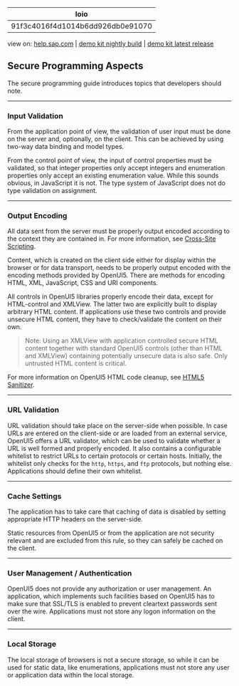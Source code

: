 | loio |
| -----|
| 91f3c4016f4d1014b6dd926db0e91070 |

<div id="loio">

view on: [help.sap.com](https://help.sap.com/viewer/DRAFT/3237636b137e43519a20ad5513c49ccb/latest/en-US/91f3c4016f4d1014b6dd926db0e91070.html) | [demo kit nightly build](https://openui5nightly.hana.ondemand.com/#/topic/91f3c4016f4d1014b6dd926db0e91070) | [demo kit latest release](https://openui5.hana.ondemand.com/#/topic/91f3c4016f4d1014b6dd926db0e91070)</div>
<!-- loio91f3c4016f4d1014b6dd926db0e91070 -->

## Secure Programming Aspects

The secure programming guide introduces topics that developers should note.

***

<a name="loio91f3c4016f4d1014b6dd926db0e91070__section_0272193CE8834F04B077ABFD272B4E78"/>

### Input Validation

From the application point of view, the validation of user input must be done on the server and, optionally, on the client. This can be achieved by using two-way data binding and model types.

From the control point of view, the input of control properties must be validated, so that integer properties only accept integers and enumeration properties only accept an existing enumeration value. While this sounds obvious, in JavaScript it is not. The type system of JavaScript does not do type validation on assignment.

***

<a name="loio91f3c4016f4d1014b6dd926db0e91070__section_ACC446022F8C4401A548DF60B98C25C2"/>

### Output Encoding

All data sent from the server must be properly output encoded according to the context they are contained in. For more information, see [Cross-Site Scripting](Cross-Site_Scripting_91f0bd3.md).

Content, which is created on the client side either for display within the browser or for data transport, needs to be properly output encoded with the encoding methods provided by OpenUI5. There are methods for encoding HTML, XML, JavaScript, CSS and URI components.

All controls in OpenUI5 libraries properly encode their data, except for HTML-control and XMLView. The latter two are explicitly built to display arbitrary HTML content. If applications use these two controls and provide unsecure HTML content, they have to check/validate the content on their own.

> Note:
> Using an XMLView with application controlled secure HTML content together with standard OpenUI5 controls \(other than HTML and XMLView\) containing potentially unsecure data is also safe. Only untrusted HTML content is critical.
> 
> 

For more information on OpenUI5 HTML code cleanup, see [HTML5 Sanitizer](Cross-Site_Scripting_91f0bd3.md#loio91f0bd316f4d1014b6dd926db0e91070__section_fdr_tzl_xcb).

***

<a name="loio91f3c4016f4d1014b6dd926db0e91070__section_9DBB8FAC798E48829FAC407FD9A47D9E"/>

### URL Validation

URL validation should take place on the server-side when possible. In case URLs are entered on the client-side or are loaded from an external service, OpenUI5 offers a URL validator, which can be used to validate whether a URL is well formed and properly encoded. It also contains a configurable whitelist to restrict URLs to certain protocols or certain hosts. Initially, the whitelist only checks for the `http`, `https`, and `ftp` protocols, but nothing else. Applications should define their own whitelist.

***

<a name="loio91f3c4016f4d1014b6dd926db0e91070__section_EEC726E351C54D799F6479B24A685E80"/>

### Cache Settings

The application has to take care that caching of data is disabled by setting appropriate HTTP headers on the server-side.

Static resources from OpenUI5 or from the application are not security relevant and are excluded from this rule, so they can safely be cached on the client.

***

<a name="loio91f3c4016f4d1014b6dd926db0e91070__section_A2E00DC0967241E89AF9B3E54CF7FDF3"/>

### User Management / Authentication

OpenUI5 does not provide any authorization or user management. An application, which implements such facilities based on OpenUI5 has to make sure that SSL/TLS is enabled to prevent cleartext passwords sent over the wire. Applications must not store any logon information on the client.

***

<a name="loio91f3c4016f4d1014b6dd926db0e91070__section_6ABD0CE1F88C4767A82E92D7295274C3"/>

### Local Storage

The local storage of browsers is not a secure storage, so while it can be used for static data, like enumerations, applications must not store any user or application data within the local storage.

